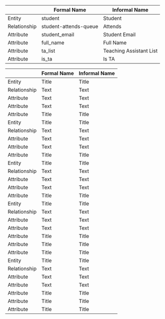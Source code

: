 |             | Formal Name | Informal Name |
| ----------- | ----------- | ------------- |
| Entity       | student       | Student         |
| Relationship     | student-attends-queue        | Attends          |
| Attribute       | student_email        | Student Email          |
| Attribute      | full_name        |    Full Name       |
| Attribute | ta_list       | Teaching Assistant List         |
| Attribute | is_ta       | Is TA        |


|             | Formal Name | Informal Name |
| ----------- | ----------- | ------------- |
| Entity       | Title       | Title         |
| Relationship     | Text        | Text          |
| Attribute       | Text        | Text          |
| Attribute      | Text        | Text          |
| Attribute | Title       | Title         |
| Entity       | Title       | Title         |
| Relationship     | Text        | Text          |
| Attribute       | Text        | Text          |
| Attribute      | Text        | Text          |
| Attribute | Title       | Title         |
| Entity       | Title       | Title         |
| Relationship     | Text        | Text          |
| Attribute       | Text        | Text          |
| Attribute      | Text        | Text          |
| Attribute | Title       | Title         |
| Entity       | Title       | Title         |
| Relationship     | Text        | Text          |
| Attribute       | Text        | Text          |
| Attribute      | Text        | Text          |
| Attribute | Title       | Title         |
| Attribute | Title       | Title         |
| Attribute | Title       | Title         |
| Entity       | Title       | Title         |
| Relationship     | Text        | Text          |
| Attribute       | Text        | Text          |
| Attribute      | Text        | Text          |
| Attribute | Title       | Title         |
| Attribute | Title       | Title         |
| Attribute | Title       | Title         |
